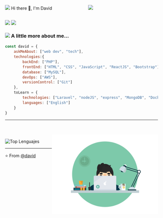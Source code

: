 <img align='right' src="https://media.giphy.com/media/M9gbBd9nbDrOTu1Mqx/giphy.gif" width="230">
<img src='https://i.postimg.cc/2yKYbK0g/logo-transparent-background.png'>
Hi there 👋, I'm David 
<br/>
<br/>


[![](https://img.shields.io/badge/LinkedIn-DavidMenendez-blue)](https://www.linkedin.com/in/david-menendez-blanco-056a18252/)
[![](https://img.shields.io/badge/Gmail-davidblanco1993%40gmail.com-red)](mailto:davidblanco1993@gmail.com)


### <img src="https://media.giphy.com/media/VgCDAzcKvsR6OM0uWg/giphy.gif" width="50"> A little more about me...  

```javascript
const david = {
    askMeAbout: ["web dev", "tech"],
    technologies:{
        backEnd: ["PHP"],
        frontEnd: ["HTML", "CSS", "JavaScript", "ReactJS", "Bootstrap"],
        database: ["MySQL"],
        devOps: ["AWS"],
        versionControl: ["Git"]
    },
    toLearn = {
        technologies: ["Laravel", "nodeJS", "express", "MongoDB", "Docker"],
        languages: ["English"]
    } 
}
```

---
<br/>

<br/>

<img src="https://github.com/nirala69/nirala69/blob/master/70804f7e25b11f29db904f2fa7b4cd9d.gif" width="350" align='right'>

![Top Lenguajes](https://github-readme-stats.vercel.app/api/top-langs/?username=DavCode46&show_icons=true)

<hr>

⭐️ From [@david](https://github.com/DavCode46)

